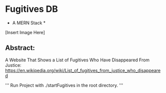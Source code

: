 # Fugitives DB 
* A MERN Stack *

[Insert Image Here]

## Abstract: ##
A Website That Shows a List of Fugitives Who Have Disappeared From Justice:
https://en.wikipedia.org/wiki/List_of_fugitives_from_justice_who_disappeared

'''
Run Project with ./startFugitives in the root directory.
'''